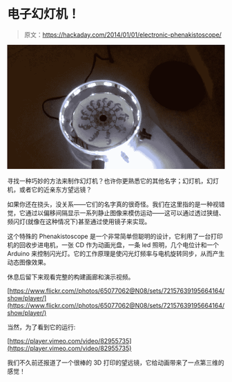 # 电子幻灯机！

> 原文：<https://hackaday.com/2014/01/01/electronic-phenakistoscope/>

![phenakistoscope](img/69fe3c3375dd8400830864df09008007.png)

寻找一种巧妙的方法来制作幻灯机？也许你更熟悉它的其他名字；幻灯机，幻灯机，或者它的近亲东方望远镜？

如果你还在挠头，没关系——它们的名字真的很奇怪。我们在这里指的是一种视错觉，它通过以偏移间隔显示一系列静止图像来模仿运动——这可以通过透过狭缝、频闪灯(就像在这种情况下)甚至通过使用镜子来实现。

这个特殊的 Phenakistoscope 是一个非常简单但聪明的设计，它利用了一台打印机的回收步进电机，一张 CD 作为动画光盘，一条 led 照明，几个电位计和一个 Arduino 来控制闪光灯。它的工作原理是使闪光灯频率与电机旋转同步，从而产生动态图像效果。

休息后留下来观看完整的构建画廊和演示视频。

[https://www.flickr.com//photos/65077062@N08/sets/72157639195664164/show/player/](https://www.flickr.com//photos/65077062@N08/sets/72157639195664164/show/player/)

当然，为了看到它的运行:

[https://player.vimeo.com/video/82955735](https://player.vimeo.com/video/82955735)

我们不久前还报道了一个很棒的 3D 打印的望远镜，它给动画带来了一点第三维的感觉！